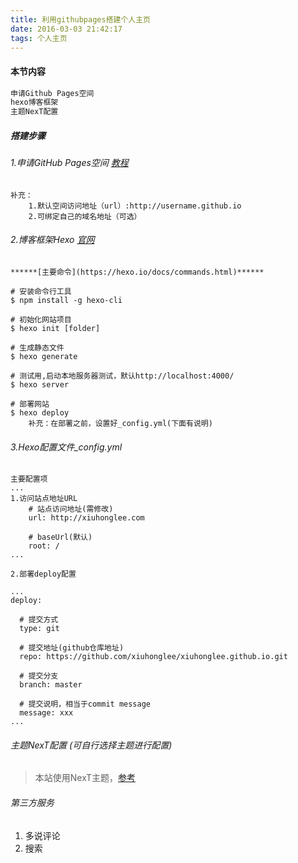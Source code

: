 ```yaml
---
title: 利用githubpages搭建个人主页
date: 2016-03-03 21:42:17
tags: 个人主页
---
```

#### 本节内容
```sh 
申请Github Pages空间
hexo博客框架
主题NexT配置
```

##### 搭建步骤

###### 1.申请GitHub Pages空间 [教程](https://pages.github.com/)
```
补充：
    1.默认空间访问地址（url）:http://username.github.io 
    2.可绑定自己的域名地址（可选）
```


###### 2.博客框架Hexo [官网](https://hexo.io/) 
```
******[主要命令](https://hexo.io/docs/commands.html)******

# 安装命令行工具
$ npm install -g hexo-cli

# 初始化网站项目
$ hexo init [folder]

# 生成静态文件
$ hexo generate

# 测试用,启动本地服务器测试，默认http://localhost:4000/
$ hexo server

# 部署网站
$ hexo deploy 
    补充：在部署之前，设置好_config.yml(下面有说明)
```

<!-- more -->

###### 3.Hexo配置文件_config.yml
```
主要配置项
...
1.访问站点地址URL
    # 站点访问地址(需修改)
    url: http://xiuhonglee.com 

    # baseUrl(默认)
    root: /
...

2.部署deploy配置

...
deploy:

  # 提交方式
  type: git

  # 提交地址(github仓库地址)
  repo: https://github.com/xiuhonglee/xiuhonglee.github.io.git

  # 提交分支
  branch: master

  # 提交说明，相当于commit message
  message: xxx
...

```

###### 主题NexT配置 (可自行选择主题进行配置)

> 本站使用NexT主题，[参考](https://github.com/iissnan/hexo-theme-next)


###### 第三方服务

1. 多说评论
2. 搜索